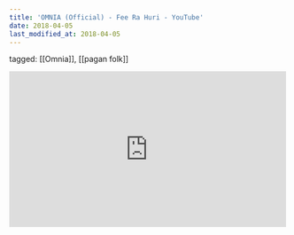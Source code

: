 ```yaml
---
title: 'OMNIA (Official) - Fee Ra Huri - YouTube'
date: 2018-04-05
last_modified_at: 2018-04-05
---
```

tagged: [[Omnia]], [[pagan folk]]
<iframe allow="accelerometer; autoplay; clipboard-write; encrypted-media; gyroscope; picture-in-picture" allowfullscreen="" frameborder="0" height="281" id="youtube_iframe" src="https://www.youtube.com/embed/J56VVtlZCGE?feature=oembed&amp;enablejsapi=1&amp;origin=https://safe.txmblr.com&amp;wmode=opaque" width="500"></iframe>